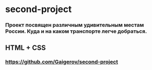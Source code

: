 # second-project
### Проект посвящен различным удивительным местам России. Куда и на каком транспорте легче добраться.
## HTML + CSS
### https://github.com/Gaigerov/second-project
